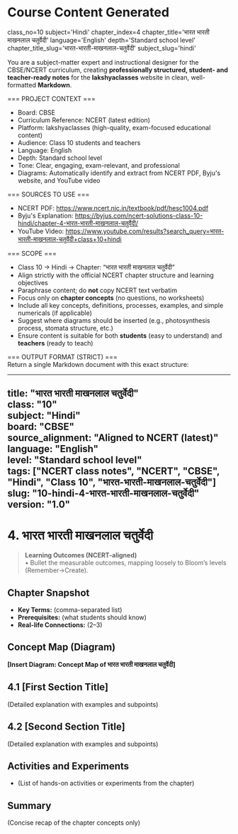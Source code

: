 # Course Content Generated

class_no=10
subject='Hindi'
chapter_index=4
chapter_title='भारत भारती माखनलाल चतुर्वेदी'
language='English'
depth='Standard school level'
chapter_title_slug='भारत-भारती-माखनलाल-चतुर्वेदी'
subject_slug='hindi'

You are a subject-matter expert and instructional designer for the CBSE/NCERT curriculum, creating **professionally structured, student- and teacher-ready notes** for the **lakshyaclasses** website in clean, well-formatted **Markdown**.

=== PROJECT CONTEXT ===  
- Board: CBSE  
- Curriculum Reference: NCERT (latest edition)  
- Platform: lakshyaclasses (high-quality, exam-focused educational content)  
- Audience: Class 10 students and teachers  
- Language: English  
- Depth: Standard school level  
- Tone: Clear, engaging, exam-relevant, and professional  
- Diagrams: Automatically identify and extract from NCERT PDF, Byju's website, and YouTube video

=== SOURCES TO USE ===  
- NCERT PDF: https://www.ncert.nic.in/textbook/pdf/hesc1004.pdf  
- Byju's Explanation: https://byjus.com/ncert-solutions-class-10-hindi/chapter-4-भारत-भारती-माखनलाल-चतुर्वेदी/  
- YouTube Video: https://www.youtube.com/results?search_query=भारत-भारती-माखनलाल-चतुर्वेदी+class+10+hindi

=== SCOPE ===  
- Class 10 → Hindi → Chapter: “भारत भारती माखनलाल चतुर्वेदी”  
- Align strictly with the official NCERT chapter structure and learning objectives  
- Paraphrase content; do **not** copy NCERT text verbatim  
- Focus only on **chapter concepts** (no questions, no worksheets)  
- Include all key concepts, definitions, processes, examples, and simple numericals (if applicable)  
- Suggest where diagrams should be inserted (e.g., photosynthesis process, stomata structure, etc.)  
- Ensure content is suitable for both **students** (easy to understand) and **teachers** (ready to teach)

=== OUTPUT FORMAT (STRICT) ===  
Return a single Markdown document with this exact structure:

---
title: "भारत भारती माखनलाल चतुर्वेदी"  
class: "10"  
subject: "Hindi"  
board: "CBSE"  
source_alignment: "Aligned to NCERT (latest)"  
language: "English"  
level: "Standard school level"  
tags: ["NCERT class notes", "NCERT", "CBSE", "Hindi", "Class 10", "भारत-भारती-माखनलाल-चतुर्वेदी"]  
slug: "10-hindi-4-भारत-भारती-माखनलाल-चतुर्वेदी"  
version: "1.0"  
---

# 4. भारत भारती माखनलाल चतुर्वेदी

> **Learning Outcomes (NCERT-aligned)**  
> • Bullet the measurable outcomes, mapping loosely to Bloom’s levels (Remember→Create).

## Chapter Snapshot  
- **Key Terms:** (comma-separated list)  
- **Prerequisites:** (what students should know)  
- **Real-life Connections:** (2–3)

## Concept Map (Diagram)  
<!-- Diagram will be extracted from sources. Placeholder below. -->  
**[Insert Diagram: Concept Map of भारत भारती माखनलाल चतुर्वेदी]**

## 4.1 [First Section Title]  
(Detailed explanation with examples and subpoints)

## 4.2 [Second Section Title]  
(Detailed explanation with examples and subpoints)

## Activities and Experiments  
- (List of hands-on activities or experiments from the chapter)

## Summary  
(Concise recap of the chapter concepts only)


<!-- End of Course Content -->